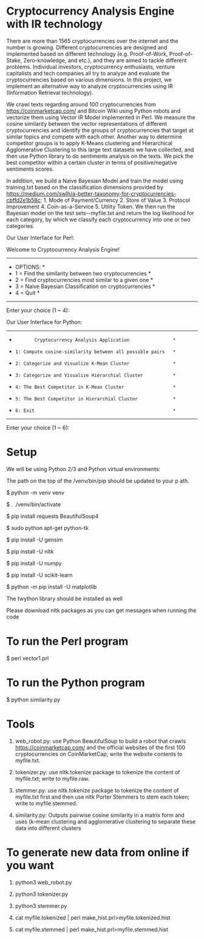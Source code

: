 # Cryptocurrency Analysis Engine with IR technology
There are more than 1565 cryptocurrencies over the internet and the number is growing. Different cryptocurrencies are designed and implemented based on different technology (e.g. Proof-of-Work, Proof-of-Stake, Zero-knowledge, and etc.), and they are aimed to tackle different problems. Individual investors, cryptocurrency enthusiasts, venture capitalists and tech companies all try to analyze and evaluate the cryptocurrencies based on various dimensions. In this project, we implement an alternative way to analyze cryptocurrencies using IR (Information Retrieval technology).

We crawl texts regarding around 100 cryptocurrencies from https://coinmarketcap.com/ and Bitcoin Wiki using Python robots and vectorize them using Vector IR Model implemented in Perl. We measure the cosine similarity between the vector representations of different cryptocurrencies and identify the groups of cryptocurrencies that target at similar topics and compete with each other. Another way to determine competitor groups is to apply K-Means clustering and Hierarchical Agglomerative Clustering to this large text datasets we have collected, and then use Python library to do sentiments analysis on the texts. We pick the best competitor within a certain cluster in terms of positive/negative sentiments scores.

In addition, we build a Naive Bayesian Model and train the model using training.txt based on the classification dimensions provided by https://medium.com/swlh/a-better-taxonomy-for-cryptocurrencies-cbffd2e1b58c: 1. Mode of Payment/Currency 2. Store of Value 3. Protocol Improvement 4. Coin-as-a-Service 5. Utility Token. We then run the Bayesian model on the test sets--myfile.txt and return the log likelihood for each category, by which we classify each cryptocurrency into one or two categories.


Our User Interface for Perl:

Welcome to Cryptocurrency Analysis Engine!
*************************************************************
*   OPTIONS:                                                  *
* 1 = Find the similarity between two cryptocurrencies        *
* 2 = Find cryptocurrencies most similar to a given one       *
* 3 = Naive Bayesian Classification on cryptocurrencies       *
* 4 = Quit                                                    *
*************************************************************
Enter your choice (1 ~ 4):

Our User Interface for Python:
***************************************************************
*            Cryptocurrency Analysis Application                *
*     1: Compute cosine-similarity between all possible pairs   *
*     2: Categorize and Visualize K-Mean Cluster                *
*     3: Categorize and Visualize Hierarchial Cluster           *
*     4: The Best Competitor in K-Mean Cluster                  *
*     5: The Best Competitor in Hierarchial Cluster             *
*     6: Exit                                                   *
***************************************************************
Enter your choice (1 ~ 6):


# Setup
We will be using Python 2/3 and Python virtual environments:

The path on the top of the /venv/bin/pip should be updated to your p
ath.

$ python -m venv venv

$ . ./venv/bin/activate

$ pip install requests BeautifulSoup4

$ sudo python apt-get python-tk

$ pip install -U gensim

$ pip install -U nltk

$ pip install -U numpy

$ pip install -U scikit-learn

$ python -m pip install -U matplotlib

The twython library should be installed as well

Please download nltk packages as you can get messages when running the code

# To run the Perl program
$ perl vector1.prl

# To run the Python program
$ python similarity.py

# Tools
1. web_robot.py: use Python BeautifulSoup to build a robot that crawls https://coinmarketcap.com/ and the official websites of the first 100 cryptocurrencies on CoinMarketCap; write the website contents to myfile.txt.

2. tokenizer.py: use nltk.tokenize package to tokenize the content of myfile.txt; write to myfile.raw.

3. stemmer.py: use nltk.tokenize package to tokenize the content of myfile.txt first and then use nltk Porter Stemmers to stem each token; write to myfile.stemmed.

4. similarity.py: Outputs pairwise cosine similarity in a matrix form and uses (k-mean clustering and agglomerative clustering to separate these data into different clusters

# To generate new data from online if you want
1. python3 web_robot.py

2. python3 tokenizer.py

3. python3 stemmer.py

4. cat myfile.tokenized | perl make_hist.prl>myfile.tokenized.hist

5. cat myfile.stemmed | perl make_hist.prl>myfile.stemmed.hist





